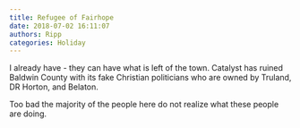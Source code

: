 ```yaml
---
title: Refugee of Fairhope
date: 2018-07-02 16:11:07
authors: Ripp
categories: Holiday
---
```


 I already have - they can have what is left of the town.  Catalyst has ruined Baldwin County with its fake Christian politicians who are owned by Truland, DR Horton, and Belaton.

Too bad the majority of the people here do not realize what these people are doing.